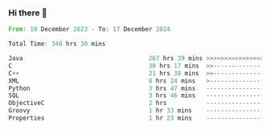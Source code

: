 ### Hi there 👋

<!--
**luoxuanzao/luoxuanzao** is a ✨ _special_ ✨ repository because its `README.md` (this file) appears on your GitHub profile.

Here are some ideas to get you started:

- 🔭 I’m currently working on ...
- 🌱 I’m currently learning ...
- 👯 I’m looking to collaborate on ...
- 🤔 I’m looking for help with ...
- 💬 Ask me about ...
- 📫 How to reach me: ...
- 😄 Pronouns: ...
- ⚡ Fun fact: ...
-->

<!--START_SECTION:waka-->

```rust
From: 18 December 2023 - To: 17 December 2024

Total Time: 348 hrs 30 mins

Java                                   267 hrs 39 mins >>>>>>>>>>>>>>>>>>>------   76.78 %
C                                      30 hrs 17 mins  >>-----------------------   08.69 %
C++                                    21 hrs 38 mins  >>-----------------------   06.21 %
XML                                    8 hrs 24 mins   >------------------------   02.41 %
Python                                 3 hrs 47 mins   -------------------------   01.09 %
SQL                                    3 hrs 46 mins   -------------------------   01.08 %
ObjectiveC                             2 hrs           -------------------------   00.57 %
Groovy                                 1 hr 33 mins    -------------------------   00.45 %
Properties                             1 hr 23 mins    -------------------------   00.40 %
```

<!--END_SECTION:waka-->